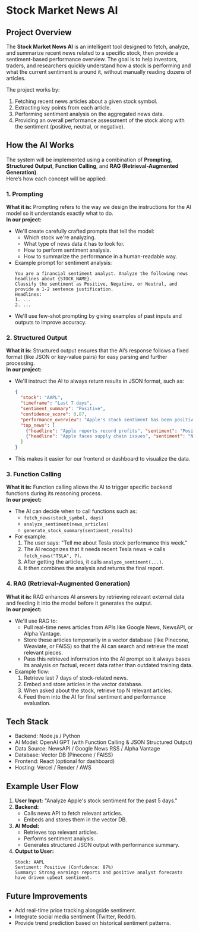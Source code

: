 # Stock Market News AI

## Project Overview
The **Stock Market News AI** is an intelligent tool designed to fetch, analyze, and summarize recent news related to a specific stock, then provide a sentiment-based performance overview. The goal is to help investors, traders, and researchers quickly understand how a stock is performing and what the current sentiment is around it, without manually reading dozens of articles.

The project works by:
1. Fetching recent news articles about a given stock symbol.
2. Extracting key points from each article.
3. Performing sentiment analysis on the aggregated news data.
4. Providing an overall performance assessment of the stock along with the sentiment (positive, neutral, or negative).

## How the AI Works

The system will be implemented using a combination of **Prompting**, **Structured Output**, **Function Calling**, and **RAG (Retrieval-Augmented Generation)**.  
Here’s how each concept will be applied:

### 1. Prompting
**What it is:** Prompting refers to the way we design the instructions for the AI model so it understands exactly what to do.  
**In our project:**  
- We'll create carefully crafted prompts that tell the model:
  - Which stock we're analyzing.
  - What type of news data it has to look for.
  - How to perform sentiment analysis.
  - How to summarize the performance in a human-readable way.
- Example prompt for sentiment analysis:
  ```
  You are a financial sentiment analyst. Analyze the following news headlines about {STOCK_NAME}. 
  Classify the sentiment as Positive, Negative, or Neutral, and provide a 1-2 sentence justification.
  Headlines:
  1. ...
  2. ...
  ```
- We'll use few-shot prompting by giving examples of past inputs and outputs to improve accuracy.

### 2. Structured Output
**What it is:** Structured output ensures that the AI’s response follows a fixed format (like JSON or key-value pairs) for easy parsing and further processing.  
**In our project:**  
- We'll instruct the AI to always return results in JSON format, such as:
  ```json
  {
    "stock": "AAPL",
    "timeframe": "Last 7 days",
    "sentiment_summary": "Positive",
    "confidence_score": 0.87,
    "performance_overview": "Apple's stock sentiment has been positive due to strong quarterly earnings.",
    "top_news": [
      {"headline": "Apple reports record profits", "sentiment": "Positive"},
      {"headline": "Apple faces supply chain issues", "sentiment": "Negative"}
    ]
  }
  ```
- This makes it easier for our frontend or dashboard to visualize the data.

### 3. Function Calling
**What it is:** Function calling allows the AI to trigger specific backend functions during its reasoning process.  
**In our project:**  
- The AI can decide when to call functions such as:
  - `fetch_news(stock_symbol, days)`
  - `analyze_sentiment(news_articles)`
  - `generate_stock_summary(sentiment_results)`
- For example:
  1. The user says: "Tell me about Tesla stock performance this week."
  2. The AI recognizes that it needs recent Tesla news → calls `fetch_news("TSLA", 7)`.
  3. After getting the articles, it calls `analyze_sentiment(...)`.
  4. It then combines the analysis and returns the final report.

### 4. RAG (Retrieval-Augmented Generation)
**What it is:** RAG enhances AI answers by retrieving relevant external data and feeding it into the model before it generates the output.  
**In our project:**  
- We'll use RAG to:
  - Pull real-time news articles from APIs like Google News, NewsAPI, or Alpha Vantage.
  - Store these articles temporarily in a vector database (like Pinecone, Weaviate, or FAISS) so that the AI can search and retrieve the most relevant pieces.
  - Pass this retrieved information into the AI prompt so it always bases its analysis on factual, recent data rather than outdated training data.
- Example flow:
  1. Retrieve last 7 days of stock-related news.
  2. Embed and store articles in the vector database.
  3. When asked about the stock, retrieve top N relevant articles.
  4. Feed them into the AI for final sentiment and performance evaluation.

## Tech Stack
- Backend: Node.js / Python
- AI Model: OpenAI GPT (with Function Calling & JSON Structured Output)
- Data Source: NewsAPI / Google News RSS / Alpha Vantage
- Database: Vector DB (Pinecone / FAISS)
- Frontend: React (optional for dashboard)
- Hosting: Vercel / Render / AWS

## Example User Flow
1. **User Input:** "Analyze Apple's stock sentiment for the past 5 days."
2. **Backend:** 
   - Calls news API to fetch relevant articles.
   - Embeds and stores them in the vector DB.
3. **AI Model:**
   - Retrieves top relevant articles.
   - Performs sentiment analysis.
   - Generates structured JSON output with performance summary.
4. **Output to User:**
   ```
   Stock: AAPL
   Sentiment: Positive (Confidence: 87%)
   Summary: Strong earnings reports and positive analyst forecasts have driven upbeat sentiment.
   ```

## Future Improvements
- Add real-time price tracking alongside sentiment.
- Integrate social media sentiment (Twitter, Reddit).
- Provide trend prediction based on historical sentiment patterns.
